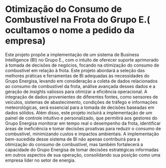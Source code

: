 # Otimização do Consumo de Combustível na Frota do Grupo E.( ocultamos o nome a pedido da empresa)

Este projeto propõe a implementação de um sistema de Business Intelligence (BI) no Grupo E., com o intuito de oferecer suporte aprimorado à tomada de decisões de negócios, focando na otimização do consumo de combustível em relação à frota.
          Este projeto abordará a seleção das melhores práticas e ferramentas de BI adequadas às necessidades do Grupo Energisa, levando em consideração a coleta de dados relacionados ao consumo de combustível da frota, análise avançada desses dados e a geração de insights valiosos para otimizar a eficiência operacional. A integração de dados provenientes de diferentes fontes, como sensores de veículos, sistemas de abastecimento, condições de tráfego e informações meteorológicas, será essencial para a tomada de decisões baseadas em dados sólidos.
	Além disso, este projeto incluirá a implementação de um painel de controle intuitivo e personalizado, que permitirá aos gestores do Grupo Energisa monitorar em tempo real o desempenho da frota, identificar áreas de ineficiência e tomar decisões proativas para reduzir o consumo de combustível, minimizando custos e impactos ambientais.
	A implementação bem-sucedida desse sistema de BI não apenas contribuirá para a otimização do consumo de combustível, mas também fortalecerá a capacidade do Grupo Energisa de tomar decisões estratégicas informadas em outros aspectos de sua operação, consolidando sua posição como uma empresa líder no setor de energia.

